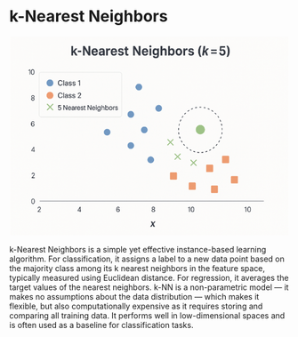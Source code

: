 # k-Nearest Neighbors

<p align="center">
  <img src="../../Images/k-NN.png" width="500"/>
</p>

k-Nearest Neighbors is a simple yet effective instance-based learning algorithm. For classification, it assigns a label to a new data point based on the majority class among its k nearest neighbors in the feature space, typically measured using Euclidean distance. For regression, it averages the target values of the nearest neighbors. k-NN is a non-parametric model — it makes no assumptions about the data distribution — which makes it flexible, but also computationally expensive as it requires storing and comparing all training data. It performs well in low-dimensional spaces and is often used as a baseline for classification tasks.

